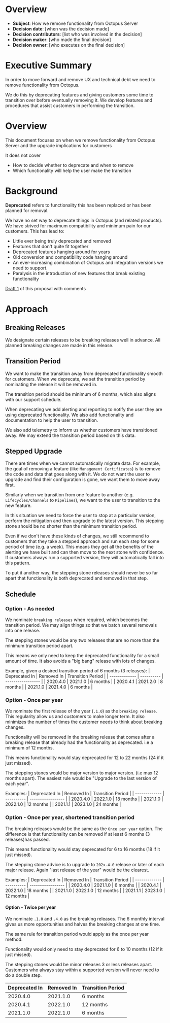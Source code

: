 # Overview

- **Subject**: How we remove functionality from Octopus Server
- **Decision date**: [when was the decision made]
- **Decision contributors**: [list who was involved in the decision]
- **Decision maker**: [who made the final decision]
- **Decision owner**: [who executes on the final decision]

# Executive Summary

In order to move forward and remove UX and technical debt we need to remove functionality from Octopus.

We do this by deprecating features and giving customers some time to transition over before eventually removing it. We develop features and procedures that assist customers in performing the transition.

# Overview

This document focuses on when we remove functionality from Octopus Server and the upgrade implications for customers

It does not cover
- How to decide whether to deprecate and when to remove
- Which functionality will help the user make the transition

# Background

**Deprecated** refers to functionality this has been replaced or has been planned for removal.

We have no set way to deprecate things in Octopus (and related products). We have strived for maximum compatibility and minimum pain for our customers. This has lead to:
- Little ever being truly deprecated and removed
- Features that don't quite fit together
- Deprecated features hanging around for years
- Old conversion and compatibility code hanging around
- An ever-increasing combination of Octopus and integration versions we need to support.
- Paralysis in the introduction of new features that break existing functionality

[Draft 1](https://docs.google.com/document/d/1JFgWg4T6yTjU1epz85bHHMaU73tQ43bggsq8tRFIaU8/edit#heading=h.b13zj4am1nqv) of this proposal with comments

# Approach

## Breaking Releases

We designate certain releases to be breaking releases well in advance. All planned breaking changes are made in this release.

## Transition Period

We want to make the transition away from deprecated functionality smooth for customers. When we deprecate, we set the transition period by nominating the release it will be removed in.

The transition period should be minimum of 6 months, which also aligns with our support schedule.

When deprecating we add alerting and reporting to notify the user they are using deprecated functionality. We also add functionality and documentation to help the user to transition.

We also add telemetry to inform us whether customers have transitioned away. We may extend the transition period based on this data.

## Stepped Upgrade

There are times when we cannot automatically migrate data. For example, the goal of removing a feature (like `Management Certificates`) is to remove the code and data that goes along with it. We do not want the user to upgrade and find their configuration is gone, we want them to move away first.

Similarly when we transition from one feature to another (e.g. `Lifecycles/Channels` to `Pipelines`), we want to the user to transition to the new feature.

In this situation we need to force the user to stop at a particular version, perform the mitigation and then upgrade to the latest version. This stepping stone should be no shorter than the minimum transition period.

Even if we don't have these kinds of changes, we still recommend to customers that they take a stepped approach and run each step for some period of time (e.g. a week). This means they get all the benefits of the alerting we have built and can then move to the next stone with confidence. If customers always run a supported version, they will automatically fall into this pattern.

To put it another way, the stepping stone releases should never be so far apart that functionality is both deprecated and removed in that step.

## Schedule

### Option - As needed

We nominate `breaking releases` when required, which becomes the transition period. We may align things so that we batch several removals into one release.

The stepping stones would be any two releases that are no more than the minimum transition period apart.

This means we only need to keep the deprecated functionality for a small amount of time. It also avoids a "big bang" release with lots of changes.

Example, given a desired transition period of 6 months (3 releases):
| Deprecated In | Removed In | Transition Period |
| ------------- | ---------- | ----------------- |
| 2020.4.0 | 2021.1.0 | 6 months |
| 2020.4.1 | 2021.2.0 | 8 months |
| 2021.1.0 | 2021.4.0 | 6 months |

### Option - Once per year

We nominate the first release of the year (`.1.0`) as the `breaking release`. This regularity allow us and customers to make longer term. It also minimizes the number of times the customer needs to think about breaking changes. 

Functionality will be removed in the breaking release that comes after a breaking release that already had the functionality as deprecated. i.e a minimum of 12 months.

This means functionality would stay deprecated for 12 to 22 months (24 if it just missed).

The stepping stones would be major version to major version. (i.e max 12 months apart). The easiest rule would be "Upgrade to the last version of each year".

Examples:
| Deprecated In | Removed In | Transition Period |
| ------------- | ---------- | ----------------- |
| 2020.4.0 | 2022.1.0 | 18 months |
| 2021.1.0 | 2022.1.0 | 12 months |
| 2021.1.1 | 2023.1.0 | 24 months |


### Option - Once per year, shortened transition period

The breaking releases would be the same as the `Once per year` option. The difference is that functionality can be removed if at least 6 months (3 releases)has passed.

This means functionality would stay deprecated for 6 to 16 months (18 if it just missed).

The stepping stone advice is to upgrade to `202x.4.0` release or later of each major release. Again "last release of the year" would be the clearest.


Examples:
| Deprecated In | Removed In | Transition Period |
| ------------- | ---------- | ----------------- |
| 2020.4.0 | 2021.1.0 | 6 months |
| 2020.4.1 | 2022.1.0 | 18 months |
| 2021.1.0 | 2022.1.0 | 12 months |
| 2021.1.1 | 2023.1.0 | 12 months |

#### Option - Twice per year

We nominate `.1.0` and `.4.0` as the breaking releases. The 6 monthly interval gives us more opportunities and halves the breaking changes at one time. 

The same rule for transition period would apply as the once per year method.

Functionality would only need to stay deprecated for 6 to 10 months (12 if it just missed).

The stepping stones would be minor releases 3 or less releases apart. Customers who always stay within a supported version will never need to do a double step.

| Deprecated In | Removed In | Transition Period |
| ------------- | ---------- | ----------------- |
| 2020.4.0 | 2021.1.0 | 6 months |
| 2020.4.1 | 2022.1.0 | 12 months |
| 2021.1.0 | 2022.1.0 | 6 months |




